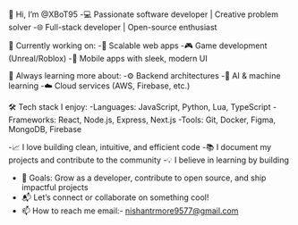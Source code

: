 👋 Hi, I’m @XBoT95
-💻 Passionate software developer | Creative problem solver
-🌐 Full-stack developer | Open-source enthusiast

🔭 Currently working on:
-🚀 Scalable web apps
-🎮 Game development (Unreal/Roblox)
-📱 Mobile apps with sleek, modern UI

🌱 Always learning more about:
-⚙️ Backend architectures
-🧠 AI & machine learning
-☁️ Cloud services (AWS, Firebase, etc.)

🛠️ Tech stack I enjoy:
-Languages: JavaScript, Python, Lua, TypeScript
-Frameworks: React, Node.js, Express, Next.js
-Tools: Git, Docker, Figma, MongoDB, Firebase

-📈 I love building clean, intuitive, and efficient code
-📚 I document my projects and contribute to the community
-💡 I believe in learning by building

- 🎯 Goals: Grow as a developer, contribute to open source, and ship impactful projects
- 📬 Let’s connect or collaborate on something cool!
- 📫 How to reach me email:- nishantrmore9577@gmail.com
